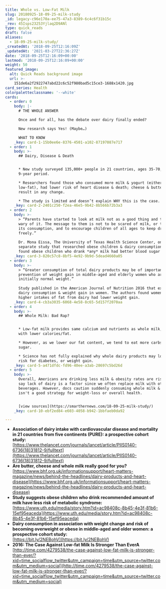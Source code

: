 ```yaml
---
title: Whole vs. Low-Fat Milk
slug: 20180925-18-09-25-milk-study
_id: legacy-c96e170a-ee75-47a3-8389-6c4c6f31b15c
_rev: 45Isps23253Yjlaq2D9ANl
type: quick_reads
draft: false
aliases:
  - 18-09-25-milk-study/
_createdAt: '2018-09-25T12:16:09Z'
_updatedAt: '2021-03-27T22:36:27Z'
date: '2018-09-25T12:16:09+00:00'
lastmod: '2018-09-25T12:16:09+00:00'
weight: 50
featured_image:
  alt: Quick Reads background image
  url: >-
    151de6a2f2922747abd22c6c52f980bad5c15ce3-1688x1420.jpg
card_series: Health
colorpaletteclassname: '--white'
cards:
  - order: 0
    body: |-
      # THE WHOLE ANSWER

      Once and for all, has the debate over dairy finally ended?

      New research says Yes! (Maybe…)

      WHAT TO KNOW
    _key: card-1-15b0ee6e-8376-4501-a102-87197087e717
  - order: 1
    body: >-
      ## Dairy, Disease & Death


      * New study surveyed 135,000+ people in 21 countries, ages 35-70, over a
      9-year period.

      * Researchers found those who consumed more milk & yogurt (either whole or
      low-fat), had lower risk of heart disease & death; cheese & butter did not
      result in any change.

      * The study is limited and doesn’t explain WHY this is the case.
    _key: card-2-2401c250-f2ea-46e5-9b42-8b566b72b3a3
  - order: 2
    body: >-
      > “Parents have started to look at milk not as a good thing and they are
      wary of it. The message to them is not to be scared of milk, or to limit
      its consumption, and to encourage children of all ages to keep drinking it
      freely.”  
        
      Dr. Mona Eissa, The University of Texas Health Science Center, on a
      separate study that researched obese children & dairy consumption, which
      found obese children who drank *any* milk had better blood sugar control.
    _key: card-3-820c57c8-8bf5-4e92-9b9d-5dead4660a05
  - order: 3
    body: >-
      > “Greater consumption of total dairy products may be of importance in the
      prevention of weight gain in middle-aged and elderly women who are
      initially normal weight.”  
        
      Study published in the American Journal of Nutrition 2016 that examined
      dairy consumption & weight gain in women. The authors found women with
      higher intakes of fat from dairy had lower weight gain.
    _key: card-4-cb3a3035-6068-4e58-8c65-5d157f2070aa
  - order: 4
    body: >-
      ## Whole Milk: Bad Rap?


      * Low-fat milk provides same calcium and nutrients as whole milk, just
      with lower calories/fat.

      * However, as we lower our fat content, we tend to eat more carbs and
      sugar.

      * Science has not fully explained why whole dairy products may lower our
      risk for diabetes, or weight gain.
    _key: card-5-a471dfdc-fd96-40ee-a3ab-28697c5bd26d
  - order: 5
    body: >-
      Overall, Americans are drinking less milk & obesity rates are rising. Some
      say lack of dairy is a factor since we often replace milk with other
      beverages. However, docs caution suddenly consuming whole milk & cheese
      isn't a good strategy for weight-loss or overall health.


      [view sources](https://smarthernews.com/18-09-25-milk-study/)
    _key: card-10-ebf2ed84-e603-4058-b942-1bbfaeb0da92

---
```

* **Association of dairy intake with cardiovascular disease and mortality in 21 countries from five continents (PURE): a prospective cohort study:**  
[https://www.thelancet.com/journals/lancet/article/PIIS0140-6736(18)31812-9/fulltext](https://www.thelancet.com/journals/lancet/article/PIIS0140-6736(18)31812-9/fulltext)
* **Are butter, cheese and whole milk really good for you?**  
[https://www.bhf.org.uk/informationsupport/heart-matters-magazine/news/behind-the-headlines/dairy-products-and-heart-disease](https://www.bhf.org.uk/informationsupport/heart-matters-magazine/news/behind-the-headlines/dairy-products-and-heart-disease)
* **Study suggests obese children who drink recommended amount of milk have less risk of metabolic syndrome:**  
[https://www.uth.edu/media/story.htm?id=ac98408c-8b45-4e3f-81b6-15ef95eaceda](https://www.uth.edu/media/story.htm?id=ac98408c-8b45-4e3f-81b6-15ef95eaceda)
* **Dairy consumption in association with weight change and risk of becoming overweight or obese in middle-aged and older women: a prospective cohort study:**  
[https://bit.ly/2NEBohV](https://bit.ly/2NEBohV)
* **2016: The Case Against Low-fat Milk Is Stronger Than EverA**  
[http://time.com/4279538/the-case-against-low-fat-milk-is-stronger-than-ever/?xid=time_socialflow_twitter&utm_campaign=time&utm_source=twitter.com&utm_medium=social](http://time.com/4279538/the-case-against-low-fat-milk-is-stronger-than-ever/?xid=time_socialflow_twitter&utm_campaign=time&utm_source=twitter.com&utm_medium=social)